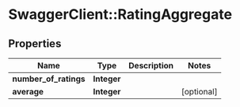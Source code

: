 # SwaggerClient::RatingAggregate

## Properties
Name | Type | Description | Notes
------------ | ------------- | ------------- | -------------
**number_of_ratings** | **Integer** |  | 
**average** | **Integer** |  | [optional] 


